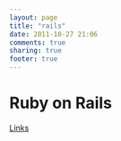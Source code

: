 ```yaml
---
layout: page
title: "rails"
date: 2011-10-27 21:06
comments: true
sharing: true
footer: true
---
```


Ruby on Rails
======



[Links][1]

[1]: /rails/links.html
